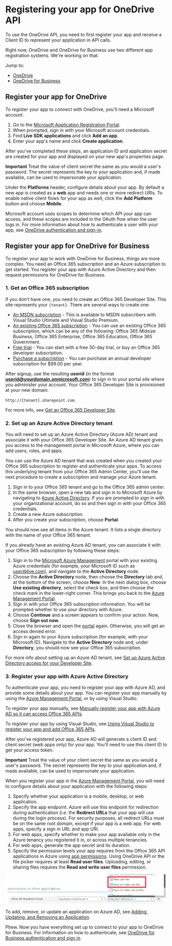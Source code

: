 # Registering your app for OneDrive API

To use the OneDrive API, you need to first register your app and receive a
Client ID to represent your application in API calls.

Right now, OneDrive and OneDrive for Business use two different app registration
systems. We're working on that.

Jump to:

* [OneDrive](#register-your-app-for-onedrive)
* [OneDrive for Business](#register-your-app-for-onedrive-for-business)

## Register your app for OneDrive

To register your app to connect with OneDrive, you'll need a Microsoft
account.

1. Go to the [Microsoft Application Registration Portal][1].
2. When prompted, sign in with your Microsoft account credentials.
3. Find **Live SDK applications** and click **Add an app**.
4. Enter your app's name and click **Create application**.

[1]: https://apps.dev.microsoft.com/?referrer=https%3A%2F%2Fdev.onedrive.com%2Fapp-registration.htm

After you've completed these steps, an application ID and application secret are created
for your app and displayed on your new app's properties page.

**Important** Treat the value of client secret the same
as you would a user's password. The secret represents the key to your
application and, if made available, can be used to impersonate your application.

Under the **Platforms** header, configure details about your app. By default
a new app is created as a **web** app and needs one or more redirect URIs. To
enable native client flows for your app as well, click the **Add Platform** button
and choose **Mobile**.

Microsoft account uses scopes to determine which API your app can access, and
these scopes are included in the OAuth flow when the user logs in. For
more information about how to authenticate a user with your app, see
[OneDrive authentication and sign-in](auth/msa_oauth.md).

## Register your app for OneDrive for Business

To register your app to work with OneDrive for Business, things are more
complex. You need an Office 365 subscription and an Azure subscription to get
started. You register your app with Azure Active Directory and then request
permissions for OneDrive for Business.

### 1. Get an Office 365 subscription

If you don't have one, you need to create an Office 365 Developer
Site. This site represents your `{tenant}`. There are several ways to
create one:

* [An MSDN subscription](https://msdn.microsoft.com/subscriptions/manage/default.aspx) -
  This is available to MSDN subscribers with Visual Studio Ultimate and Visual
  Studio Premium.
* [An existing Office 365 subscription](https://msdn.microsoft.com/library/2ec857d5-dc6f-4cf6-ba45-adc845ef2a25%28Office.15%29.aspx) -
  You can use an existing Office 365 subscription, which can be any of the
  following: Office 365 Midsize Business, Office 365 Enterprise,
  Office 365 Education, Office 365 Government.
* [Free trial](https://portal.microsoftonline.com/Signup/MainSignUp.aspx?OfferId=6881A1CB-F4EB-4db3-9F18-388898DAF510&DL=DEVELOPERPACK) -
  You can start with a free 30-day trial, or buy an Office 365 developer
  subscription.
* [Purchase a subscription](https://portal.microsoftonline.com/Signup/MainSignUp.aspx?OfferId=C69E7747-2566-4897-8CBA-B998ED3BAB88&DL=DEVELOPERPACK) -
  You can purchase an annual developer subscription for $99.00 per year.

After signup, use the resulting **userid** (in the format
**userid@yourdomain.onmicrosoft.com**) to sign in to your portal site where you
administer your account. Your Office 365 Developer Site is provisioned at your
new domain:

`http://{tenant}.sharepoint.com`.

For more info, see [Get an Office 365 Developer Site](https://msdn.microsoft.com/office/office365/HowTo/setup-development-environment#bk_Office365Account).

### 2. Set up an Azure Active Directory tenant

You will need to set up an Azure Active Directory (Azure AD) tenant and associate it with
your Office 365 Developer Site. An Azure AD tenant gives you access to the
management portal in Microsoft Azure, where you can add users, roles, and apps.

You can use the Azure AD tenant that was created when you created your Office 365
subscription to register and authenticate your apps. To access this underlying
tenant from your Office 365 Admin Center, you'll use the next procedure to create a subscription
and manage your Azure tenant.

1. Sign in to your Office 365 tenant and go to the Office 365 admin center.
2. In the same browser, open a new tab and sign in to Microsoft Azure by
   navigating to [Azure Active Directory](https://account.windowsazure.com/SignUp).
   If you are prompted to sign in with your organizational account, do so and then sign in with your Office 365 credentials.
3. Create a new Azure subscription.
4. After you create your subscription, choose **Portal**.

You should now see all items in the Azure tenant. It lists a single directory
with the name of your Office 365 tenant.

If you already have an existing Azure AD tenant, you can associate it with
your Office 365 subscription by following these steps:

1. Sign in to the [Microsoft Azure Management](https://manage.windowsazure.com/)
   portal with your existing Azure credentials (for example, your Microsoft ID
   such as user@live.com), and navigate to the **Active Directory** node.
2. Choose the **Active Directory** node, then choose the **Directory** tab and,
   at the bottom of the screen, choose **New**. In the next dialog box, choose **Use
   existing directory**, select the check box, and then choose the check mark in the
   lower-right corner. This brings you back to the [Azure Management Portal](https://manage.windowsazure.com/).
3. Sign in with your Office 365 subscription information. You will be prompted
   whether to use your directory with Azure.
4. Choose **Continue** and a screen appears to confirm your action. Now,
   choose **Sign out now**.
5. Close the browser and open the [portal](https://manage.windowsazure.com/) again.
   Otherwise, you will get an access denied error.
6. Sign in again to your Azure subscription (for example, with your Microsoft ID).
   Navigate to the **Active Directory** node and, under **Directory**, you
   should now see your Office 365 subscription.

For more info about setting up an Azure AD tenant, see [Set up Azure Active
Directory access for your Developer Site](https://msdn.microsoft.com/en-us/office/office365/howto/setup-development-environment#bk_CreateAzureSubscription).

### 3. Register your app with Azure Active Directory

To authenticate your app, you need to register your app with Azure AD, and provide some details about your app. You can register your app manually by using the [Azure Management Portal](https://manage.windowsazure.com/),
or by using Visual Studio.

To register your app manually, see [Manually register your app with Azure AD so
it can access Office 365 APIs](https://msdn.microsoft.com/en-us/office/office365/howto/add-common-consent-manually).

To register your app by using Visual Studio, see [Using Visual Studio to
register your app and add Office 365 APIs](https://msdn.microsoft.com/office/office365/HowTo/adding-service-to-your-Visual-Studio-project).

After you've registered your app, Azure AD will generate a client ID and client
secret (web apps only) for your app. You'll need to use this client ID to get
your access token.

**Important** Treat the value of your client secret the same
as you would a user's password. The secret represents the key to your
application and, if made available, can be used to impersonate your application.

When you register your app in the [Azure Management Portal](https://manage.windowsazure.com/),
you will need to configure details about your application with the following steps:

1. Specify whether your application is a mobile, desktop, or web application.
2. Specify the app endpoint. Azure will use this endpoint for redirection during
   authentication (i.e. the **Redirect URLs** that your app will use during the
   login process). For security purposes, all redirect URLs
   must be on the same root domain, except if your app is a web app. For web apps, specify a sign in URL and app URI.
3. For web apps, specify whether to make your app available only in the Azure
   tenancy you registered it in, or across multiple tenancies.
4. For web apps, generate the app secret and its duration.
5. Specify the permission levels your app requires from the Office 365 API
   applications in Azure using [app permissions](https://msdn.microsoft.com/office/office365/howto/application-manifest).
   Using OneDrive API or the file picker requires at least **Read user files**. Uploading, editing, or sharing files
   requires the **Read and write user files** permission.

![Authentication scopes for OneDrive for Business and SharePoint](site-images/AuthScopesForSharePoint.png)

To add, remove, or update an application on Azure AD, see
[Adding, Updating, and Removing an Application](https://msdn.microsoft.com/library/azure/dn132599.aspx#BKMK_Native).

Phew. Now you have everything set up to connect to your app to OneDrive for
Business. For information on how to authenticate, see [OneDrive for Business
authentication and sign in](auth/aad_oauth.md).



<!-- {
  "type": "#page.annotation",
  "description": "How to register your app to work with OneDrive or OneDrive for Business and the OneDrive API.",
  "keywords": "authentication,oauth,msa,app registration,registration,azure active directory,aad,onedrive,api,onedrive for business",
  "section": "documentation",
  "tocPath": "Getting Started/App Registration"
} -->
